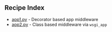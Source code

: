 ## Recipe Index

- [app1.py](app1.py) - Decorator based app middleware
- [app2.py](app2.py) - Class based middleware via `wsgi_app`

